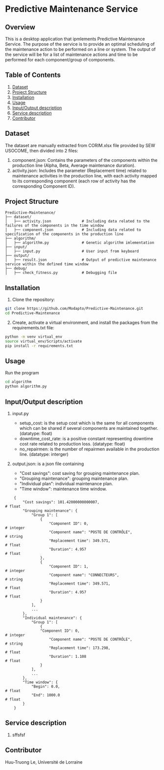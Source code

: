 # Predictive Maintenance Service

## Overview

This is a desktop application that ipmlements Predictive Maintenance Service. The purpose of the service is to provide an optimal scheduling of the maintenance action to be performed on a line or system. The output of the service will be for a list of maintenance actions and time to be performed for each component/group of components.
 
 ## Table of Contents
 1. [Dataset](#dataset)
 2. [Project Structure](#project-structure)
 3. [Installation](#installation)
 4. [Usage](#usage)
 5. [Input/Output description](#inout_description)
 6. [Service description](#service_description)
 7. [Contributor](#contributor)

 ## Dataset
The dataset are manually extracted from CORIM.xlsx file provided by SEW USOCOME, then divided into 2 files: 
1. component.json: Contains the parameters of the components within the production line (Alpha, Beta, Average maintenance duration).
2. activity.json: Includes the parameter (Replacement time) related to maintenance activities in the production line, with each activity mapped to its corresponding component (each row of activity has the corresponding Component ID).

 ## Project Structure
 ```
 Predictive-Maintenance/
 ├── dataset/                       
 │   ├── activity.json              # Including data related to the failures of the components in the time window
 │   ├── component.json             # Including data related to specification of the components in the production line
 ├── algorithm/                 
 │   ├── algorithm.py               # Genetic algorithm imlementation
 ├── input/ 
 │   ├── input.py                   # User input from keyboard
 ├── output/                    
 │   ├── result.json                # Output of predictive maintenance service within the defined time window
 ├── debug/                     
 │   ├── check_fitness.py           # Debugging file
 ```

 ## Installation

1. Clone the repository: 
```bash    
git clone https://github.com/Modapto/Predictive-Maintenance.git
cd Predictive-Maintenance
```
2. Create, activate a virtual environment, and install the packages from the requirements.txt file:
```bash    
python -m venv virtual_env
source virtual_env/Scripts/activate
pip install -r requirements.txt
```

 ## Usage
Run the program
```bash
cd algorithm
python algorithm.py
```
 ## Input/Output description
1. input.py
    - setup_cost: is the setup cost which is the same for all components which can be shared if several components are maintained together. (datatype: float)
    - downtime_cost_rate: is a positive constant representing downtime cost rate related to production loss. (datatype: float)
    - no_repairmen: is the number of repairmen available in the production line. (datatype: interger)

2. output.json: is a json file containing
    - "Cost savings": cost saving for grouping maintenance plan.
    - "Grouping maintenance": grouping maintenance plan.
    - "Individual plan": individual maintenance plan.
    - "Time window": maintenance time window.
```
    {
        "Cost savings": 101.42000000000007,                                 # float
        "Grouping maintenance": {
            "Group 1": [
                {
                    "Component ID": 0,                                      # integer
                    "Component name": "POSTE DE CONTRÔLE",                  # string
                    "Replacement time": 349.571,                            # float
                    "Duration": 4.957                                       # float
                },
                {
                    "Component ID": 1,                                      # integer       
                    "Component name": "CONNECTEURS",                        # string
                    "Replacement time": 349.571,                            # float
                    "Duration": 4.957                                       # float
                }
            ],
            ...
        },
        "Individual maintenance": {
            "Group 1": [
                {  
                "Component ID": 0,                                          # integer        
                    "Component name": "POSTE DE CONTRÔLE",                  # string
                    "Replacement time": 173.298,                            # float
                    "Duration": 1.108                                       # float
                }
            ],
            ...
        },
        "Time window": {
            "Begin": 0.0,                                                   # float
            "End": 1000.0                                                   # float
        }
    }
```
 ## Service description
1. sffsfsf

## Contributor

Huu-Truong Le, Université de Lorraine